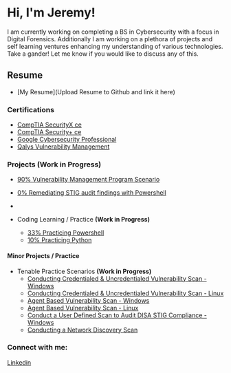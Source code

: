 # Hi, I'm Jeremy! 
I am currently working on completing a BS in Cybersecurity with a focus in Digital Forensics.
Additionally I am working on a plethora of projects and self learning ventures enhancing my understanding of various technologies.  
Take a gander! Let me know if you would like to discuss any of this.

## Resume  
- [My Resume](Upload Resume to Github and link it here)

### Certifications
- [CompTIA SecurityX ce](./certifications/CompTIA-SecurityX.pdf)
- [CompTIA Security+ ce](./certifications/CompTIA-Security-Plus.pdf)  
- [Google Cybersecurity Professional](./certifications/Google-Cybersecurity-Professional.pdf)  
- [Qalys Vulnerability Management](./certifications/Qualys-Vulnerability-Management.pdf)  
  
### Projects **(Work in Progress)**

- [90% Vulnerability Management Program Scenario](https://github.com/j-drennan/Portfolio/tree/main/Projects/vulnerability-management-program)
- [0% Remediating STIG audit findings with Powershell](<Add URL>)

- 
- Coding Learning / Practice **(Work in Progress)**
  - [33% Practicing Powershell](<add URL>)
  - [10% Practicing Python](<add URL>)

#### Minor Projects / Practice
- Tenable Practice Scenarios **(Work in Progress)**
  - [Conducting Credentialed & Uncredentialed Vulnerability Scan - Windows](<Add Path>)
  - [Conducting Credentialed & Uncredentialed Vulnerability Scan - Linux](<Add Path>)
  - [Agent Based Vulnerability Scan - Windows](<Add Path>)
  - [Agent Based Vulnerability Scan - Linux](<Add Path>)
  - [Conduct a User Defined Scan to Audit DISA STIG Compliance - Windows](<Add Path>)  
  - [Conducting a Network Discovery Scan](<Add Path>)
  
### Connect with me:
[Linkedin](https://linkedin.com/in/jeremy-drennan)  


<!--
Here are some ideas to get you started:

- 🔭 I’m currently working on ...
- 🌱 I’m currently learning ...
- 👯 I’m looking to collaborate on ...
- 🤔 I’m looking for help with ...
- 💬 Ask me about ...
- 📫 How to reach me: ...
- 😄 Pronouns: ...
- ⚡ Fun fact: ...
-->
